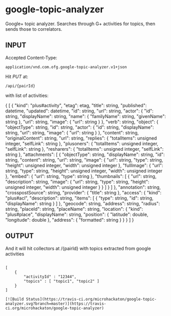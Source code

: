 google-topic-analyzer
=====================

Google+ topic analyzer. Searches through G+ activities for topics, then sends those to correlators.

INPUT
-----------------

Accepted Content-Type:
```
application/vnd.com.ofg.google-topic-analyzer.v1+json
```

Hit *PUT* at: 

```
/api/{pairId}
```

with list of activities:

{
    [
        {
          "kind": "plus#activity",
          "etag": etag,
          "title": string,
          "published": datetime,
          "updated": datetime,
          "id": string,
          "url": string,
          "actor": {
            "id": string,
            "displayName": string,
            "name": {
              "familyName": string,
              "givenName": string
            },
            "url": string,
            "image": {
              "url": string
            }
          },
          "verb": string,
          "object": {
            "objectType": string,
            "id": string,
            "actor": {
              "id": string,
              "displayName": string,
              "url": string,
              "image": {
                "url": string
              }
            },
            "content": string,
            "originalContent": string,
            "url": string,
            "replies": {
              "totalItems": unsigned integer,
              "selfLink": string
            },
            "plusoners": {
              "totalItems": unsigned integer,
              "selfLink": string
            },
            "resharers": {
              "totalItems": unsigned integer,
              "selfLink": string
            },
            "attachments": [
              {
                "objectType": string,
                "displayName": string,
                "id": string,
                "content": string,
                "url": string,
                "image": {
                  "url": string,
                  "type": string,
                  "height": unsigned integer,
                  "width": unsigned integer
                },
                "fullImage": {
                  "url": string,
                  "type": string,
                  "height": unsigned integer,
                  "width": unsigned integer
                },
                "embed": {
                  "url": string,
                  "type": string
                },
                "thumbnails": [
                  {
                    "url": string,
                    "description": string,
                    "image": {
                      "url": string,
                      "type": string,
                      "height": unsigned integer,
                      "width": unsigned integer
                    }
                  }
                ]
              }
            ]
          },
          "annotation": string,
          "crosspostSource": string,
          "provider": {
            "title": string
          },
          "access": {
            "kind": "plus#acl",
            "description": string,
            "items": [
              {
                "type": string,
                "id": string,
                "displayName": string
              }
            ]
          },
          "geocode": string,
          "address": string,
          "radius": string,
          "placeId": string,
          "placeName": string,
          "location": {
            "kind": "plus#place",
            "displayName": string,
            "position": {
              "latitude": double,
              "longitude": double
            },
            "address": {
              "formatted": string
            }
          }
        }
    ]
}

OUTPUT
-----------------

And it will hit collectors at /{pairId} with topics extracted from google activities
```

[
    {
        "activityId" : "12344",
        "topics" : [ "topic1", "topic2" ]
    }
]

[![Build Status](https://travis-ci.org/microhackaton/google-topic-analyzer.svg?branch=master)](https://travis-ci.org/microhackaton/google-topic-analyzer)
